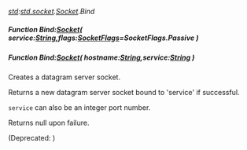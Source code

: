 _[std](../../modules/std/std-module.md):[std.socket](../../modules/std/std-socket.md).[Socket](../../modules/std/std-socket-socket.md).Bind_
##### Function Bind:[Socket](../../modules/std/std-socket-socket.md)( service:[String](../../modules/wonkey/wonkey-types-string.md),flags:[SocketFlags](../../modules/std/std-socket-socketflags.md)=SocketFlags.Passive )
##### Function Bind:[Socket](../../modules/std/std-socket-socket.md)( hostname:[String](../../modules/wonkey/wonkey-types-string.md),service:[String](../../modules/wonkey/wonkey-types-string.md) )
Creates a datagram server socket.

Returns a new datagram server socket bound to 'service' if successful.

`service` can also be an integer port number.

Returns null upon failure.

(Deprecated: )
